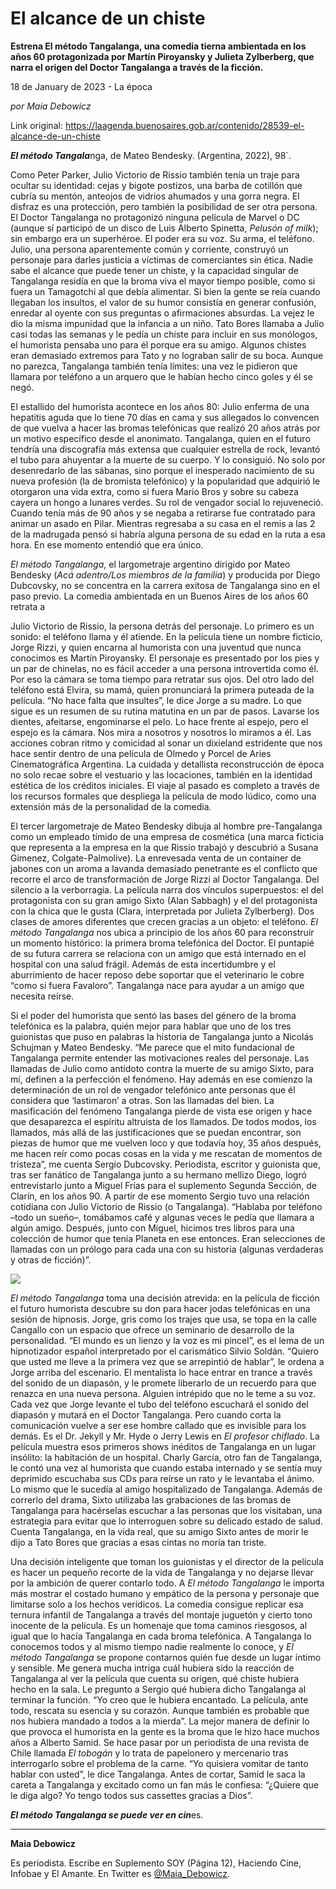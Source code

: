 # El alcance de un chiste

**Estrena El método Tangalanga, una comedia tierna ambientada en los años 60 protagonizada por Martín Piroyansky y Julieta Zylberberg, que narra el origen del Doctor Tangalanga a través de la ficción.**

18 de January de 2023 - La época

_por Maia Debowicz_

Link original: https://laagenda.buenosaires.gob.ar/contenido/28539-el-alcance-de-un-chiste



***El método Tangala***nga, de Mateo Bendesky. (Argentina, 2022), 98´.




Como Peter Parker, Julio Victorio de Rissio también tenía un traje para ocultar su identidad: cejas y bigote postizos, una barba de cotillón que cubría su mentón, anteojos de vidrios ahumados y una gorra negra. El disfraz es una protección, pero también la posibilidad de ser otra persona. El Doctor Tangalanga no protagonizó ninguna película de Marvel o DC (aunque sí participó de un disco de Luis Alberto Spinetta, *Pelusón of milk*); sin embargo era un superhéroe. El poder era su voz. Su arma, el teléfono. Julio, una persona aparentemente común y corriente, construyó un personaje para darles justicia a víctimas de comerciantes sin ética. Nadie sabe el alcance que puede tener un chiste, y la capacidad singular de Tangalanga residía en que la broma viva el mayor tiempo posible, como si fuera un Tamagotchi al que debía alimentar. Si bien la gente se reía cuando llegaban los insultos, el valor de su humor consistía en generar confusión, enredar al oyente con sus preguntas o afirmaciones absurdas. La vejez le dio la misma impunidad que la infancia a un niño. Tato Bores llamaba a Julio casi todas las semanas y le pedía un chiste para incluir en sus monólogos, el humorista pensaba uno para él porque era su amigo. Algunos chistes eran demasiado extremos para Tato y no lograban salir de su boca. Aunque no parezca, Tangalanga también tenía límites: una vez le pidieron que llamara por teléfono a un arquero que le habían hecho cinco goles y él se negó.




El estallido del humorista acontece en los años 80: Julio enferma de una hepatitis aguda que lo tiene 70 días en cama y sus allegados lo convencen de que vuelva a hacer las bromas telefónicas que realizó 20 años atrás por un motivo específico desde el anonimato. Tangalanga, quien en el futuro tendría una discografía más extensa que cualquier estrella de rock, levantó el tubo para ahuyentar a la muerte de su cuerpo. Y lo consiguió. No solo por desenredarlo de las sábanas, sino porque el inesperado nacimiento de su nueva profesión (la de bromista telefónico) y la popularidad que adquirió le otorgaron una vida extra, como si fuera Mario Bros y sobre su cabeza cayera un hongo a lunares verdes. Su rol de vengador social lo rejuveneció. Cuando tenía más de 90 años y se negaba a retirarse fue contratado para animar un asado en Pilar. Mientras regresaba a su casa en el remis a las 2 de la madrugada pensó si habría alguna persona de su edad en la ruta a esa hora. En ese momento entendió que era único.




*El método Tangalanga*, el largometraje argentino dirigido por Mateo Bendesky (*Acá adentro/Los miembros de la familia*) y producida por Diego Dubcovsky, no se concentra en la carrera exitosa de Tangalanga sino en el paso previo. La comedia ambientada en un Buenos Aires de los años 60 retrata a




Julio Victorio de Rissio, la persona detrás del personaje. Lo primero es un sonido: el teléfono llama y él atiende. En la película tiene un nombre ficticio, Jorge Rizzi, y quien encarna al humorista con una juventud que nunca conocimos es Martín Piroyansky. El personaje es presentado por los pies y un par de chinelas, no es fácil acceder a una persona introvertida como él. Por eso la cámara se toma tiempo para retratar sus ojos. Del otro lado del teléfono está Elvira, su mamá, quien pronunciará la primera puteada de la película. “No hace falta que insultes”, le dice Jorge a su madre. Lo que sigue es un resumen de su rutina matutina en un par de pasos. Lavarse los dientes, afeitarse, engominarse el pelo. Lo hace frente al espejo, pero el espejo es la cámara. Nos mira a nosotros y nosotros lo miramos a él. Las acciones cobran ritmo y comicidad al sonar un dixieland estridente que nos hace sentir dentro de una película de Olmedo y Porcel de Aries Cinematográfica Argentina. La cuidada y detallista reconstrucción de época no solo recae sobre el vestuario y las locaciones, también en la identidad estética de los créditos iniciales. El viaje al pasado es completo a través de los recursos formales que despliega la película de modo lúdico, como una extensión más de la personalidad de la comedia.




El tercer largometraje de Mateo Bendesky dibuja al hombre pre-Tangalanga como un empleado tímido de una empresa de cosmética (una marca ficticia que representa a la empresa en la que Rissio trabajó y descubrió a Susana Gimenez, Colgate-Palmolive). La enrevesada venta de un container de jabones con un aroma a lavanda demasiado penetrante es el conflicto que recorre el arco de transformación de Jorge Rizzi al Doctor Tangalanga. Del silencio a la verborragia. La película narra dos vínculos superpuestos: el del protagonista con su gran amigo Sixto (Alan Sabbagh) y el del protagonista con la chica que le gusta (Clara, interpretada por Julieta Zylberberg). Dos clases de amores diferentes que crecen gracias a un objeto: el teléfono. *El método Tangalanga* nos ubica a principio de los años 60 para reconstruir un momento histórico: la primera broma telefónica del Doctor. El puntapié de su futura carrera se relaciona con un amigo que está internado en el hospital con una salud frágil. Además de esta incertidumbre y el aburrimiento de hacer reposo debe soportar que el veterinario le cobre “como si fuera Favaloro”. Tangalanga nace para ayudar a un amigo que necesita reírse.




Si el poder del humorista que sentó las bases del género de la broma telefónica es la palabra, quién mejor para hablar que uno de los tres guionistas que puso en palabras la historia de Tangalanga junto a Nicolás Schujman y Mateo Bendesky. “Me parece que el mito fundacional de Tangalanga permite entender las motivaciones reales del personaje. Las llamadas de Julio como antídoto contra la muerte de su amigo Sixto, para mí, definen a la perfección el fenómeno. Hay además en ese comienzo la determinación de un rol de vengador telefónico ante personas que él considera que ‘lastimaron’ a otras. Son las llamadas del bien. La masificación del fenómeno Tangalanga pierde de vista ese origen y hace que desaparezca el espíritu altruista de los llamados. De todos modos, los llamados, más allá de las justificaciones que se puedan encontrar, son piezas de humor que me vuelven loco y que todavía hoy, 35 años después, me hacen reír como pocas cosas en la vida y me rescatan de momentos de tristeza”, me cuenta Sergio Dubcovsky. Periodista, escritor y guionista que, tras ser fanático de Tangalanga junto a su hermano mellizo Diego, logró entrevistarlo junto a Miguel Frías para el suplemento Segunda Sección, de Clarín, en los años 90. A partir de ese momento Sergio tuvo una relación cotidiana con Julio Victorio de Rissio (o Tangalanga). “Hablaba por teléfono –todo un sueño–, tomábamos café y algunas veces le pedía que llamara a algún amigo. Después, junto con Miguel, hicimos tres libros para una colección de humor que tenía Planeta en ese entonces. Eran selecciones de llamadas con un prólogo para cada una con su historia (algunas verdaderas y otras de ficción)”.




![](https://cdn.feater.me/files/images/823333/dddaf109-4bf1-4d1b-a16c-1176795cf9da.jpg)




*El método Tangalanga* toma una decisión atrevida: en la película de ficción el futuro humorista descubre su don para hacer jodas telefónicas en una sesión de hipnosis. Jorge, gris como los trajes que usa, se topa en la calle Cangallo con un espacio que ofrece un seminario de desarrollo de la personalidad. “El mundo es un lienzo y la voz es mi pincel”, es el lema de un hipnotizador español interpretado por el carismático Silvio Soldán. “Quiero que usted me lleve a la primera vez que se arrepintió de hablar”, le ordena a Jorge arriba del escenario. El mentalista lo hace entrar en trance a través del sonido de un diapasón, y le promete liberarlo de un recuerdo para que renazca en una nueva persona. Alguien intrépido que no le teme a su voz. Cada vez que Jorge levante el tubo del teléfono escuchará el sonido del diapasón y mutará en el Doctor Tangalanga. Pero cuando corta la comunicación vuelve a ser ese hombre callado que es invisible para los demás. Es el Dr. Jekyll y Mr. Hyde o Jerry Lewis en *El profesor chiflado*. La película muestra esos primeros shows inéditos de Tangalanga en un lugar insólito: la habitación de un hospital. Charly García, otro fan de Tangalanga, le contó una vez al humorista que cuando estaba internado y se sentía muy deprimido escuchaba sus CDs para reírse un rato y le levantaba el ánimo. Lo mismo que le sucedía al amigo hospitalizado de Tangalanga. Además de correrlo del drama, Sixto utilizaba las grabaciones de las bromas de Tangalanga para hacérselas escuchar a las personas que los visitaban, una estrategia para evitar que lo interroguen sobre su delicado estado de salud. Cuenta Tangalanga, en la vida real, que su amigo Sixto antes de morir le dijo a Tato Bores que gracias a esas cintas no moría tan triste.




Una decisión inteligente que toman los guionistas y el director de la película es hacer un pequeño recorte de la vida de Tangalanga y no dejarse llevar por la ambición de querer contarlo todo. A *El método Tangalanga* le importa más mostrar el costado humano y empático de la persona y personaje que limitarse solo a los hechos verídicos. La comedia consigue replicar esa ternura infantil de Tangalanga a través del montaje juguetón y cierto tono inocente de la película. Es un homenaje que toma caminos riesgosos, al igual que lo hacía Tangalanga en cada broma telefónica. A Tangalanga lo conocemos todos y al mismo tiempo nadie realmente lo conoce, y *El método Tangalanga* se propone contarnos quién fue desde un lugar íntimo y sensible. Me genera mucha intriga cuál hubiera sido la reacción de Tangalanga al ver la película que cuenta su origen, qué chiste hubiera hecho en la sala. Le pregunto a Sergio qué hubiera dicho Tangalanga al terminar la función. “Yo creo que le hubiera encantado. La película, ante todo, rescata su esencia y su corazón. Aunque también es probable que nos hubiera mandado a todos a la mierda”. La mejor manera de definir lo que provoca el humorista en la gente es la broma que le hizo hace muchos años a Alberto Samid. Se hace pasar por un periodista de una revista de Chile llamada *El tobogán* y lo trata de papelonero y mercenario tras interrogarlo sobre el problema de la carne. “Yo quisiera vomitar de tanto hablar con usted”, le dice Tangalanga. Antes de cortar, Samid le saca la careta a Tangalanga y excitado como un fan más le confiesa: “¿Quiere que le diga algo? Yo tengo todos sus cassettes gracias a Dios”.




***El método Tangalanga se puede ver en cin***es.




---




**Maia Debowicz**




Es periodista. Escribe en Suplemento SOY (Página 12), Haciendo Cine, Infobae y El Amante. En Twitter es [@Maia\_Debowicz](https://twitter.com/Maia_Debowicz?lang=es%E2%80%9D%0D%0Atarget=).



